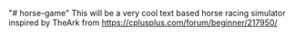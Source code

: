 "# horse-game" 
This will be a very cool text based horse racing simulator
inspired by TheArk from https://cplusplus.com/forum/beginner/217950/
